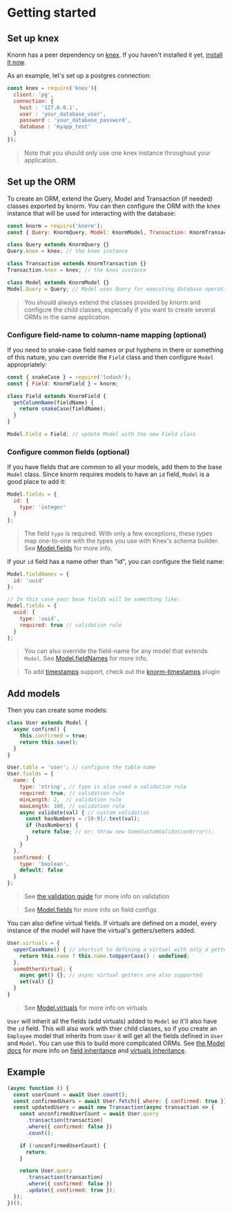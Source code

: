 # Getting started

## Set up knex

Knorm has a peer dependency on [knex](http://knexjs.org). If you haven't
installed it yet, [install it now](http://knexjs.org/#Installation).

As an example, let's set up a postgres connection:

```js
const knex = require('knex'){
  client: 'pg',
  connection: {
    host : '127.0.0.1',
    user : 'your_database_user',
    password : 'your_database_password',
    database : 'myapp_test'
  }
});
```
> Note that you should only use one knex instance throughout your application.

## Set up the ORM

To create an ORM, extend the Query, Model and Transaction (if needed) classes
exported by knorm. You can then configure the ORM with the knex instance that
will be used for interacting with the database:

```js
const knorm = require('knorm');
const { Query: KnormQuery, Model: KnormModel, Transaction: KnormTransaction } = knorm;

class Query extends KnormQuery {}
Query.knex = knex; // the knex instance

class Transaction extends KnormTransaction {}
Transaction.knex = knex; // the knex instance

class Model extends KnormModel {}
Model.Query = Query; // Model uses Query for executing database operations
```
> You should always extend the classes provided by knorm and configure the
child classes, especially if you want to create several ORMs in the same
application.

### Configure field-name to column-name mapping (optional)

If you need to snake-case field names or put hyphens in there or something of
this nature, you can override the `Field` class and then configure `Model`
appropriately:

```js
const { snakeCase } = require('lodash');
const { Field: KnormField } = knorm;

class Field extends KnormField {
  getColumnName(fieldName) {
    return snakeCase(fieldName);
  }
}

Model.Field = Field; // update Model with the new Field class
```

### Configure common fields (optional)

If you have fields that are common to all your models, add them to the base
`Model` class. Since knorm requires models to have an `id` field, `Model` is a
good place to add it:

```js
Model.fields = {
  id: {
    type: 'integer'
  }
};
```
> The field `type` is required. With only a few exceptions, these types map
one-to-one with the types you use with Knex's schema builder. See
[Model.fields](api/model.md#modelfields) for more info.

If your `id` field has a name other than "id", you can configure the field name:

```js
Model.fieldNames = {
  id: 'uuid'
};

// In this case your base fields will be something like:
Model.fields = {
  uuid: {
    type: 'uuid',
    required: true // validation rule
  }
};
```
> You can also override the field-name for any model that extends `Model`. See
[Model.fieldNames](api/model.md#modelfieldnames) for more info.

> To add [timestamps](http://knexjs.org/#Schema-timestamps) support, check out
the [knorm-timestamps](https://www.npmjs.com/package/knorm-timestamps) plugin

## Add models

Then you can create some models:

```js
class User extends Model {
  async confirm() {
    this.confirmed = true;
    return this.save();
  }
}

User.table = 'user'; // configure the table-name
User.fields = {
  name: {
    type: 'string', // type is also used a validation rule
    required: true, // validation rule
    minLength: 2,  // validation rule
    maxLength: 100, // validation rule
    async validate(val) { // custom validation
      const hasNumbers = /[0-9]/.test(val);
      if (hasNumbers) {
        return false; // or: throw new SomeCustomValidationError();
      }
    }
  },
  confirmed: {
    type: 'boolean',
    default: false
  }
};
```
> See [the validation guide](guides/validation.md) for more info on validation

> See [Model.fields](api/model.md#modelfields) for more info on field configs

You can also define virtual fields. If virtuals are defined on a model, every
instance of the model will have the virtual's getters/setters added.

```js
User.virtuals = {
  upperCaseName() { // shortcut to defining a virtual with only a getter
    return this.name ? this.name.toUpperCase() : undefined;
  },
  someOtherVirtual: {
    async get() {}, // async virtual getters are also supported
    set(val) {}
  }
}
```
> See [Model.virtuals](api/model.md#modelvirtuals) for more info on virtuals

`User` will inherit all the fields (add virtuals) added to `Model` so it'll also
have the `id` field. This will also work with thier child classes, so if you
create an `Employee` model that inherits from `User` it will get all the fields
defined in `User` and `Model`. You can use this to build more complicated ORMs.
See [the Model docs](api/model.md) for more info on
[field inheritance](api/model.md#modelfields) and
[virtuals inheritance](api/model.md#modelvirtuals).

## Example

```js
(async function () {
  const userCount = await User.count();
  const confirmedUsers = await User.fetch({ where: { confirmed: true }});
  const updatedUsers = await new Transaction(async transaction => {
    const unconfirmedUserCount = await User.query
      .transaction(transaction)
      .where({ confirmed: false })
      .count();

    if (!unconfirmedUserCount) {
      return;
    }

    return User.query
      .transaction(transaction)
      .where({ confirmed: false })
      .update({ confirmed: true });
  });
})();
```
